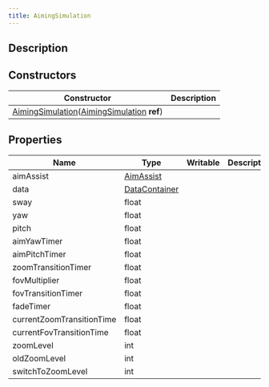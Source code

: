 ```yaml
---
title: AimingSimulation
---
```

## Description

## Constructors

| Constructor                                                                                                                  | Description |
| ---------------------------------------------------------------------------------------------------------------------------- | ----------- |
| [AimingSimulation](/vext/ref/client/class/aimingsimulation)([AimingSimulation](/vext/ref/client/class/aimingsimulation) **ref**) |             |

## Properties

| Name                      | Type                                                | Writable | Description |
| ------------------------- | --------------------------------------------------- | -------- | ----------- |
| aimAssist                 | [AimAssist](/vext/ref/shared/class/aimassist)         |          |             |
| data                      | [DataContainer](/vext/ref/shared/class/datacontainer) |          |             |
| sway                      | float                                               |          |             |
| yaw                       | float                                               |          |             |
| pitch                     | float                                               |          |             |
| aimYawTimer               | float                                               |          |             |
| aimPitchTimer             | float                                               |          |             |
| zoomTransitionTimer       | float                                               |          |             |
| fovMultiplier             | float                                               |          |             |
| fovTransitionTimer        | float                                               |          |             |
| fadeTimer                 | float                                               |          |             |
| currentZoomTransitionTime | float                                               |          |             |
| currentFovTransitionTime  | float                                               |          |             |
| zoomLevel                 | int                                                 |          |             |
| oldZoomLevel              | int                                                 |          |             |
| switchToZoomLevel         | int                                                 |          |             |
